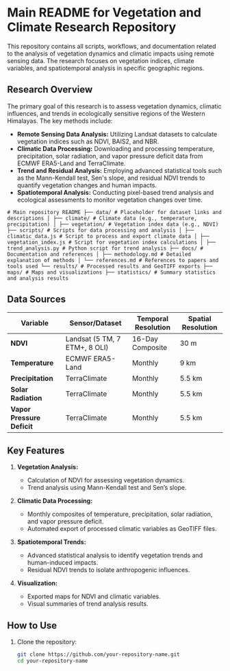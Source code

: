 # Main README for Vegetation and Climate Research Repository

This repository contains all scripts, workflows, and documentation related to the analysis of vegetation dynamics and climatic impacts using remote sensing data. The research focuses on vegetation indices, climate variables, and spatiotemporal analysis in specific geographic regions.

## Research Overview

The primary goal of this research is to assess vegetation dynamics, climatic influences, and trends in ecologically sensitive regions of the Western Himalayas. The key methods include:

- **Remote Sensing Data Analysis:** Utilizing Landsat datasets to calculate vegetation indices such as NDVI, BAIS2, and NBR.
- **Climatic Data Processing:** Downloading and processing temperature, precipitation, solar radiation, and vapor pressure deficit data from ECMWF ERA5-Land and TerraClimate.
- **Trend and Residual Analysis:** Employing advanced statistical tools such as the Mann-Kendall test, Sen's slope, and residual NDVI trends to quantify vegetation changes and human impacts.
- **Spatiotemporal Analysis:** Conducting pixel-based trend analysis and ecological assessments to monitor vegetation changes over time.
```
# Main repository README ├── data/ # Placeholder for dataset links and descriptions │ ├── climate/ # Climate data (e.g., temperature, precipitation) │ ├── vegetation/ # Vegetation index data (e.g., NDVI) ├── scripts/ # Scripts for data processing and analysis │ ├── climatic_data.js # Script to process and export climate data │ ├── vegetation_index.js # Script for vegetation index calculations │ ├── trend_analysis.py # Python script for trend analysis ├── docs/ # Documentation and references │ ├── methodology.md # Detailed explanation of methods │ └── references.md # References to papers and tools used └── results/ # Processed results and GeoTIFF exports ├── maps/ # Maps and visualizations ├── statistics/ # Summary statistics and analysis results
```
## Data Sources

| Variable                   | Sensor/Dataset               | Temporal Resolution | Spatial Resolution |
|----------------------------|------------------------------|---------------------|--------------------|
| **NDVI**                  | Landsat (5 TM, 7 ETM+, 8 OLI)| 16-Day Composite    | 30 m               |
| **Temperature**           | ECMWF ERA5-Land             | Monthly             | 9 km               |
| **Precipitation**         | TerraClimate                | Monthly             | 5.5 km             |
| **Solar Radiation**       | TerraClimate                | Monthly             | 5.5 km             |
| **Vapor Pressure Deficit**| TerraClimate                | Monthly             | 5.5 km             |

## Key Features

1. **Vegetation Analysis:**
   - Calculation of NDVI for assessing vegetation dynamics.
   - Trend analysis using Mann-Kendall test and Sen’s slope.

2. **Climatic Data Processing:**
   - Monthly composites of temperature, precipitation, solar radiation, and vapor pressure deficit.
   - Automated export of processed climatic variables as GeoTIFF files.

3. **Spatiotemporal Trends:**
   - Advanced statistical analysis to identify vegetation trends and human-induced impacts.
   - Residual NDVI trends to isolate anthropogenic influences.

4. **Visualization:**
   - Exported maps for NDVI and climatic variables.
   - Visual summaries of trend analysis results.

## How to Use

1. Clone the repository:
   ```bash
   git clone https://github.com/your-repository-name.git
   cd your-repository-name
